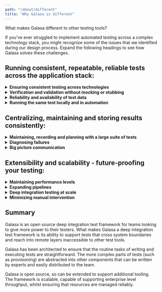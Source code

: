 ```yaml
---
path: "/about/different"
title: "Why Galasa is different"
---
```


What makes Galasa different to other testing tools?

If you've ever struggled to implement automated testing across a complex technology stack, you might recognize some of the issues that we identified during our design process. Expand the following headings to see how Galasa solves these challenges.

## Running consistent, repeatable, reliable tests across the application stack: 


<details>
<summary><b>Ensuring consistent testing across technologies</b></summary>

Automating tests effectively and consistently across multiple environments and multiple tools requires a framework that can support and integrate across the whole application stack. The same test must also be capable of running against multiple z/OS environments without code changes.

Galasa is designed to work in hybrid cloud applications, operating with the entire application stack, so you can provision in a cloud environment, but bind to a z/OS test environment.
The Galasa framework integrates and wrappers multiple techonolgies and test tooling in a consistent way, providing a platform to test different aspects of the application stack in the same language and in the same fashion. One test case can interact with 3270 emulators, Selenium, JMeter, batch jobs and other applications. 
</details>

<details>
<summary><b>Verification and validation without mocking or stubbing</b></summary>

Verifying and validating data at every boundary without stubbing or mocking is hard. 
Galasa enables real data verification by interrogating a CICS (or other) application directly or by enabling the checking of other z/OS resources, for example, messages on queues or the updating of log streams.
</details>

<details>
<summary><b>Reliability and availability of test data</b></summary>

Test data is often in a state of flux, resulting in the breaking of existing tests and difficulty in snapshotting and data integrity.

Galasa enables you to generate test data on the fly via an application manager or find valid test data within an existing data lake. Use an application manager to lock test data within the Galasa framework whilst in use, so that it cannot be corrupted by other test runs.

You can integrate Galasa tests with your existing tooling, allowing you to share data between tools within the same test.
</details>

<details>
<summary><b>Running the same test locally and in automation</b></summary>

Tests need to be run on demand and in automation. Running and re-running manual tests is laborious, time consuming and not exactly the best use of a tester's skills or time. 
Galasa tests can be run locally from your own IDE, or in automation without changing a single line of test code. 

With Galasa you can automate and automatically schedule these repetitive regression tests and use the time saved to free up testers to spend their time designing test cases that are more likely to find important defects.

Once written, a Galasa test is available 24x7 for reuse.
</details>

## Centralizing, maintaining and storing results consistently:

<details>
<summary><b>Maintaining, recording and planning with a large suite of tests</b></summary>

Maintaining a set of test materials (which could be written in several different languages), recording which tests have been run, and scheduling any outstanding tests is difficult and time consuming. Manual tests are often split across teams and reported separately, with no single, consistent view of the testing.

The Galasa test catalog provides the ability to generate a clear description of the areas covered by any given test. Related tests can be stored within a shared test catalog, from which tests can be automatically selected to run for any given change set. Automated regression test suites can be created for new software versions, so you can run a specified set of tests for automated baselining of a new environment installation, such as a hardware migration. 
</details>

<details>
<summary><b>Diagnosing failures </b></summary>

Investigating test failures takes up time and can be particularly tedious with larger scripts. Test artifacts are often stored in lots of different repositories, making it time-consuming and difficult to locate the right information to help you root out the cause of a failure.

Galasa automatically stores all test artifacts in a single, central repository, making diagnostics quicker and easier and allowing big picture information to be extracted easily. You can also debug tests using a local instance of Galasa, so you can examine every line of code.
</details>

<details>
<summary><b>Big picture communication</b></summary>

Test results are often stored in spreadsheets and manually approved by product owners before changes are promoted. This makes it difficult to understand the tests that have been run, and the manual intervention required as part of the sign-off process can delay delivery.

Galasa's dashboard integrates all your test results in one place, making reporting and reviewing between test phases easy and consistent.
</details>

## Extensibility and scalability - future-proofing your testing:

<details>
<summary><b>Maintaining performance levels</b></summary>

Running scripts and tooling on tools such as Jenkins can lead to performance issues – ideally the tests and the Jenkins nodes should not share workload. Whilst you don’t want to miss defects by limiting the number of tests run, the more tests that are running the longer the testing phase takes, and the increased amount of computer resources that are required from the Jenkins node will limit the throughput. Locking resources within the framework prevents tests from colliding; instead tests are queued until those resources become available.

Galasa’s tests as a service allows the test workload to be moved off a Jenkins node, with the added benefit of being capable to scale horizontally in its own cloud environment. 
</details>

<details>
<summary><b>Expanding pipelines </b></summary>

The addition of new 3rd party tooling can lead to problems with managing test artifacts. Maintaining, updating and ensuring compliance on Jenkins servers with increasing numbers of plugins is time-consuming. 

Galasa is open source so can be extended to support additional specific tooling. In addition, Galasa manages its own plugins, so less manual intervention is required for installation and updates.  
</details>

<details>
<summary><b>Deep integration testing at scale</b></summary>

It can be difficult to ensure that testing across cloud and z/OS platforms is kept aligned.  If z/OS is the best place for the application to run, but developing a solution there is slower than elsewhere, it can cause problems. Manual testing can be tedious and error prone, making it time consuming to get an entire application thoroughly tested, both in terms of depth of testing and in breadth of coverage.

Galasa tests can scale horizontally without changing the underlying test code and the framework enables test isolation, so that multiple tests can run in parallel, logically isolated by the framework.
</details>

<details>
<summary><b>Minimizing manual intervention</b></summary>

Manual testing is expensive, involving a significant amount of human intervention, which means tests can take too long to write and are hard to understand and maintain.

Galasa makes tests quicker to write and easier to maintain by extracting the boilerplate code out of the tests. Just import the components you need from within your test code to access the abstracted functionality, gaining the benefit of the expertise of the person who wrote them, and the productivity introduced by their simple use.
 
</details>

## Summary
Galasa is an open source deep integration test framework for teams looking to give more power to their testers. What makes Galasa a deep integration test framework is its ability to support tests that cross system boundaries and reach into remote layers inaccessible to other test tools. 

Galasa has been architected to ensure that the routine tasks of writing and executing tests are straightforward. The more complex parts of tests (such as provisioning) are abstracted into other components that can be written by experts and easily distributed to the team.

Galasa is open source, so can be extended to support additional tooling. The framework is scalable, capable of supporting enterprise level throughput, whilst ensuring that resources are managed reliably.









